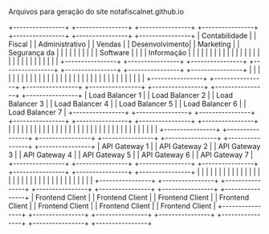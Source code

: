 Arquivos para geração do site notafiscalnet.github.io

+----------------+  +----------------+  +----------------+  +----------------+  +----------------+  +----------------+  +----------------+
| Contabilidade  |  | Fiscal         |  | Administrativo |  | Vendas         |  | Desenvolvimento|  | Marketing      |  | Segurança da   |
|                |  |                |  |                |  |                |  | Software      |  |                |  | Informação     |
|                |  |                |  |                |  |                |  |               |  |                |  |                |
|                |  |                |  |                |  |                |  |               |  |                |  |                |
+----------------+  +----------------+  +----------------+  +----------------+  +----------------+  +----------------+  +----------------+
         |                   |                   |                   |                   |                   |                   |
         |                   |                   |                   |                   |                   |                   |
         |                   |                   |                   |                   |                   |                   |
         |                   |                   |                   |                   |                   |                   |
         |                   |                   |                   |                   |                   |                   |
+----------------+  +----------------+  +----------------+  +----------------+  +----------------+  +----------------+  +----------------+
| Load Balancer 1 |  | Load Balancer 2 |  | Load Balancer 3 |  | Load Balancer 4 |  | Load Balancer 5 |  | Load Balancer 6 |  | Load Balancer 7 |
+----------------+  +----------------+  +----------------+  +----------------+  +----------------+  +----------------+  +----------------+
         |                   |                   |                   |                   |                   |                   |
         |                   |                   |                   |                   |                   |                   |
         |                   |                   |                   |                   |                   |                   |
         |                   |                   |                   |                   |                   |                   |
         |                   |                   |                   |                   |                   |                   |
+----------------+  +----------------+  +----------------+  +----------------+  +----------------+  +----------------+  +----------------+
| API Gateway 1  |  | API Gateway 2  |  | API Gateway 3  |  | API Gateway 4  |  | API Gateway 5  |  | API Gateway 6  |  | API Gateway 7  |
+----------------+  +----------------+  +----------------+  +----------------+  +----------------+  +----------------+  +----------------+
         |                   |                   |                   |                   |                   |                   |
         |                   |                   |                   |                   |                   |                   |
         |                   |                   |                   |                   |                   |                   |
         |                   |                   |                   |                   |                   |                   |
         |                   |                   |                   |                   |                   |                   |
+----------------+  +----------------+  +----------------+  +----------------+  +----------------+  +----------------+  +----------------+
| Frontend Client |  | Frontend Client |  | Frontend Client |  | Frontend Client |  | Frontend Client |  | Frontend Client |  | Frontend Client |
+----------------+  +----------------+  +----------------+  +----------------+  +----------------+  +----------------+  +----------------+

